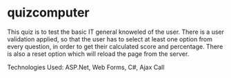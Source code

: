 # quizcomputer
This quiz is to test the basic IT general knoweled of the user. There is a user validation applied, so that the user has to select at least one option from every question, in order to get their calculated score and percentage. There is also a reset option which will reload the page from the server.

Technologies Used: ASP.Net, Web Forms, C#, Ajax Call
